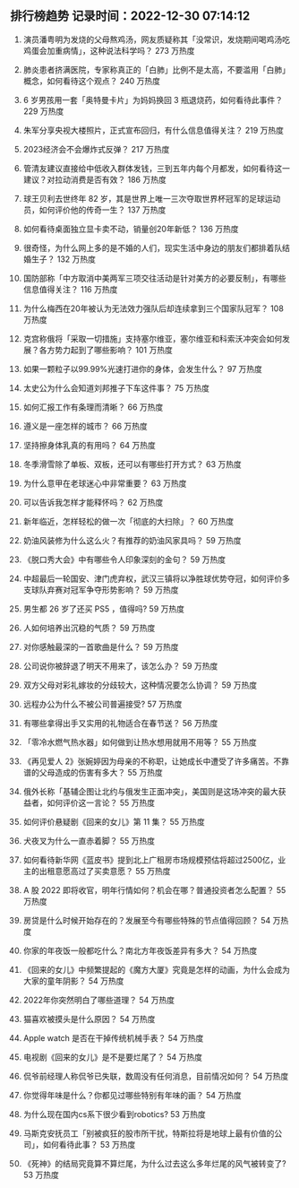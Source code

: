 
## 排行榜趋势 记录时间：2022-12-30 07:14:12
  
  1. 演员潘粤明为发烧的父母熬鸡汤，网友质疑称其「没常识，发烧期间喝鸡汤吃鸡蛋会加重病情」，这种说法科学吗？ 273 万热度
    
  2. 肺炎患者挤满医院，专家称真正的「白肺」比例不是太高，不要滥用「白肺」概念，如何看待这个观点？ 240 万热度
    
  3. 6 岁男孩用一套「奥特曼卡片」为妈妈换回 3 瓶退烧药，如何看待此事件？ 229 万热度
    
  4. 朱军分享央视大楼照片，正式宣布回归，有什么信息值得关注？ 219 万热度
    
  5. 2023经济会不会爆炸式反弹？ 217 万热度
    
  6. 管清友建议直接给中低收入群体发钱，三到五年内每个月都发，如何看待这一建议？对拉动消费是否有效？ 186 万热度
    
  7. 球王贝利去世终年 82 岁，其是世界上唯一三次夺取世界杯冠军的足球运动员，如何评价他的传奇一生？ 137 万热度
    
  8. 如何看待桌面独立显卡卖不动，销量创20年新低？ 136 万热度
    
  9. 很奇怪，为什么网上多的是不婚的人们，现实生活中身边的朋友们都排着队结婚生子？ 132 万热度
    
  10. ​国防部称「中方取消中美两军三项交往活动是针对美方的必要反制」，有哪些信息值得关注？ 116 万热度
    
  11. 为什么梅西在20年被认为无法效力强队后却连续拿到三个国家队冠军？ 108 万热度
    
  12. 克宫称俄将「采取一切措施」支持塞尔维亚，塞尔维亚和科索沃冲突会如何发展？各方势力起到了哪些影响？ 101 万热度
    
  13. 如果一颗粒子以99.99%光速打进你的身体，会发生什么？ 97 万热度
    
  14. 太史公为什么会知道刘邦推子下车这件事？ 75 万热度
    
  15. 如何汇报工作有条理而清晰？ 66 万热度
    
  16. 遵义是一座怎样的城市？ 66 万热度
    
  17. 坚持擦身体乳真的有用吗？ 64 万热度
    
  18. 冬季滑雪除了单板、双板，还可以有哪些打开方式？ 63 万热度
    
  19. 为什么意甲在老球迷心中非常重要？ 63 万热度
    
  20. 可以告诉我怎样才能释怀吗？ 62 万热度
    
  21. 新年临近，怎样轻松的做一次「彻底的大扫除」？ 60 万热度
    
  22. 奶油风装修为什么这么火？有推荐的奶油风家具吗？ 59 万热度
    
  23. 《脱口秀大会》中有哪些令人印象深刻的金句？ 59 万热度
    
  24. 中超最后一轮国安、津门虎弃权，武汉三镇将以净胜球优势夺冠，如何评价多支球队弃赛对冠军争夺形势影响？ 59 万热度
    
  25. 男生都 26 岁了还买 PS5 ，值得吗? 59 万热度
    
  26. 人如何培养出沉稳的气质？ 59 万热度
    
  27. 对你感触最深的一首歌曲是什么？ 59 万热度
    
  28. 公司说你被辞退了明天不用来了，该怎么办？ 59 万热度
    
  29. 双方父母对彩礼嫁妆的分歧较大，这种情况要怎么协调？ 59 万热度
    
  30. 远程办公为什么不被公司普遍接受? 57 万热度
    
  31. 有哪些拿得出手又实用的礼物适合在春节送？ 56 万热度
    
  32. 「零冷水燃气热水器」如何做到让热水想用就用不用等？ 55 万热度
    
  33. 《再见爱人 2》张婉婷因为母亲的不称职，让她成长中遭受了许多痛苦。不靠谱的父母造成的伤害有多大？ 55 万热度
    
  34. 俄外长称「基辅企图让北约与俄发生正面冲突」，美国则是这场冲突的最大获益者，如何评价这一言论？ 55 万热度
    
  35. 如何评价悬疑剧《回来的女儿》第 11 集？ 55 万热度
    
  36. 犬夜叉为什么一直赤着脚？ 55 万热度
    
  37. 如何看待新华网《蓝皮书》提到北上广租房市场规模预估将超过2500亿，业主的出租意愿高过了买卖意愿？ 55 万热度
    
  38. A 股 2022 即将收官，明年行情如何？机会在哪？普通投资者怎么配置？ 55 万热度
    
  39. 房贷是什么时候开始存在的？发展至今有哪些特殊的节点值得回顾？ 54 万热度
    
  40. 你家的年夜饭一般都吃什么？南北方年夜饭差异有多大？ 54 万热度
    
  41. 《回来的女儿》中频繁提起的《魔方大厦》究竟是怎样的动画，为什么会成为大家的童年阴影？ 54 万热度
    
  42. 2022年你突然明白了哪些道理？ 54 万热度
    
  43. 猫喜欢被摸头是什么原因？ 54 万热度
    
  44. Apple watch 是否在干掉传统机械手表？ 54 万热度
    
  45. 电视剧《回来的女儿》是不是要烂尾了？ 54 万热度
    
  46. 侃爷前经理人称侃爷已失联，数周没有任何消息，目前情况如何？ 54 万热度
    
  47. 你觉得年味是什么？你都见过哪些特别有年味的画？ 54 万热度
    
  48. 为什么现在国内cs系下很少看到robotics? 53 万热度
    
  49. 马斯克安抚员工「别被疯狂的股市所干扰，特斯拉将是地球上最有价值的公司」，如何看待此事？ 53 万热度
    
  50. 《死神》的结局究竟算不算烂尾，为什么过去这么多年烂尾的风气被转变了? 53 万热度
    